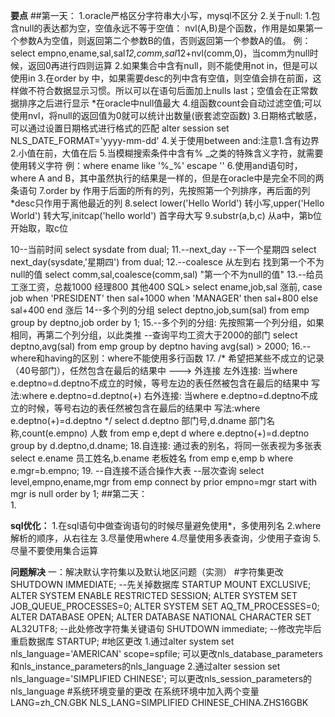 **要点**
##第一天：
1.oracle严格区分字符串大小写，mysql不区分
2.关于null:
	1.包含null的表达都为空，空值永远不等于空值：
		nvl(A,B)是个函数，作用是如果第一个参数A为空值，则返回第二个参数B的值，否则返回第一个参数A的值。
		例：select empno,ename,sal,sal*12,comm,sal*12+nvl(comm,0)，当comm为null时候，返回0再进行四则运算
	2.如果集合中含有null，则不能使用not in，但是可以使用in
	3.在order by 中，如果需要desc的列中含有空值，则空值会排在前面，这样做不符合数据显示习惯。所以可以在语句后面加上nulls last；空值会在正常数据排序之后进行显示
		*在oracle中null值最大
	4.组函数count会自动过滤空值;可以使用nvl，将null的返回值为0就可以统计出数量(嵌套滤空函数)
3.日期格式敏感，可以通过设置日期格式进行格式的匹配
	alter session set NLS_DATE_FORMAT='yyyy-mm-dd'
4.关于使用between and:注意1.含有边界  2.小值在前，大值在后
5.当模糊搜索条件中含有% _之类的特殊含义字符，就需要使用转义字符
	例：where ename like '%\_%' escape '\'
6.使用and语句时，where A and B，其中虽然执行的结果是一样的，但是在oracle中是完全不同的两条语句
7.order by 作用于后面的所有的列，先按照第一个列排序，再后面的列
		*desc只作用于离他最近的列
8.select lower('Hello World') 转小写,upper('Hello World') 转大写,initcap('hello world') 首字母大写
9.substr(a,b,c) 从a中，第b位开始取，取c位

10--当前时间
 	select sysdate from dual;
11.--next_day
--下一个星期四 select next_day(sysdate,'星期四') from dual;
12.--coalesce 从左到右 找到第一个不为null的值
 select comm,sal,coalesce(comm,sal) "第一个不为null的值"
13.--给员工涨工资，总裁1000 经理800 其他400
	SQL> select ename,job,sal 涨前,
   case job when 'PRESIDENT' then sal+1000
 	        when 'MANAGER' then sal+800
           else sal+400
          end 涨后
14--多个列的分组
 select deptno,job,sum(sal)
   from emp
   group by deptno,job
   order by 1;
15.--多个列的分组: 先按照第一个列分组，如果相同，再第二个列分组，以此类推
--查询平均工资大于2000的部门
 select deptno,avg(sal)
  from emp
  group by deptno
  having avg(sal) > 2000;
16.--where和having的区别：where不能使用多行函数
17. /*
 希望把某些不成立的记录（40号部门），任然包含在最后的结果中 ---> 外连接
 左外连接: 当where e.deptno=d.deptno不成立的时候，等号左边的表任然被包含在最后的结果中
    写法:where e.deptno=d.deptno(+)
 右外连接: 当where e.deptno=d.deptno不成立的时候，等号右边的表任然被包含在最后的结果中
    写法:where e.deptno(+)=d.deptno
*/
	 select d.deptno 部门号,d.dname 部门名称,count(e.empno) 人数
    from emp e,dept d
    where e.deptno(+)=d.deptno
    group by d.deptno,d.dname;
18.自连接: 通过表的别名，将同一张表视为多张表
 select e.ename 员工姓名,b.ename 老板姓名
   from emp e,emp b
   where e.mgr=b.empno;
19. --自连接不适合操作大表
 --层次查询
 select level,empno,ename,mgr
   from emp
   connect by prior empno=mgr
   start with mgr is null
    order by 1;
##第二天：  
1.

**sql优化：**
1.在sql语句中做查询语句的时候尽量避免使用*，多使用列名
2.where解析的顺序，从右往左 
3.尽量使用where
4.尽量使用多表查询，少使用子查询
5.尽量不要使用集合运算


**问题解决**
一：解决默认字符集以及默认地区问题（实测）
#字符集更改
SHUTDOWN IMMEDIATE; --先关掉数据库
STARTUP MOUNT EXCLUSIVE; 
ALTER SYSTEM ENABLE RESTRICTED SESSION;
ALTER SYSTEM SET JOB_QUEUE_PROCESSES=0;
ALTER SYSTEM SET AQ_TM_PROCESSES=0;
ALTER DATABASE OPEN;
ALTER DATABASE NATIONAL CHARACTER SET AL32UTF8; --此处修改字符集关键语句
SHUTDOWN immediate; --修改完毕后重启数据库
STARTUP;
#地区更改
1.通过alter system set nls_language='AMERICAN' scope=spfile; 可以更改nls_database_parameters和nls_instance_parameters的nls_language
2.通过alter session set nls_language='SIMPLIFIED CHINESE'; 可以更改nls_session_parameters的nls_language
#系统环境变量的更改
在系统环境中加入两个变量
LANG=zh_CN.GBK
NLS_LANG=SIMPLIFIED CHINESE_CHINA.ZHS16GBK



		


